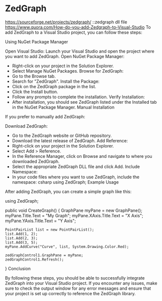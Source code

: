 # ZedGraph

https://sourceforge.net/projects/zedgraph/ ::zedgraph dll file
https://www.quora.com/How-do-you-add-Zedgraph-to-Visual-Studio
To add ZedGraph to a Visual Studio project, you can follow these steps:

Using NuGet Package Manager

Open Visual Studio: Launch your Visual Studio and open the project where you want to add ZedGraph.
Open NuGet Package Manager:
- Right-click on your project in the Solution Explorer.
- Select Manage NuGet Packages.
Browse for ZedGraph:
- Go to the Browse tab.
- Search for "ZedGraph".
Install the Package:
- Click on the ZedGraph package in the list.
- Click the Install button.
- Follow any prompts to complete the installation.
Verify Installation:
- After installation, you should see ZedGraph listed under the Installed tab in the NuGet Package Manager.
Manual Installation

If you prefer to manually add ZedGraph:

Download ZedGraph:
- Go to the ZedGraph website or GitHub repository.
- Download the latest release of ZedGraph.
Add Reference:
- Right-click on your project in the Solution Explorer.
- Select Add > Reference.
- In the Reference Manager, click on Browse and navigate to where you downloaded ZedGraph.
- Select the appropriate ZedGraph DLL file and click Add.
Include Namespace:
- In your code files where you want to use ZedGraph, include the namespace:
csharp 
     using ZedGraph; 
Example Usage

After adding ZedGraph, you can create a simple graph like this:

using ZedGraph; 
 
public void CreateGraph() 
{ 
    GraphPane myPane = new GraphPane(); 
    myPane.Title.Text = "My Graph"; 
    myPane.XAxis.Title.Text = "X Axis"; 
    myPane.YAxis.Title.Text = "Y Axis"; 
 
    PointPairList list = new PointPairList(); 
    list.Add(1, 2); 
    list.Add(2, 3); 
    list.Add(3, 5); 
    myPane.AddCurve("Curve", list, System.Drawing.Color.Red); 
 
    zedGraphControl1.GraphPane = myPane; 
    zedGraphControl1.Refresh(); 
} 
Conclusion

By following these steps, you should be able to successfully integrate ZedGraph into your Visual Studio project. If you encounter any issues, make sure to check the output window for any error messages and ensure that your project is set up correctly to reference the ZedGraph library.
